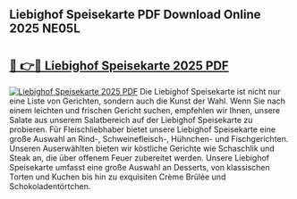 ## Liebighof Speisekarte PDF Download Online 2025 NE05L

# <h2><a href="http://gc6ssmc.nevu.top/?p=Liebighof+Speisekarte">🔗 👉🔴 Liebighof Speisekarte 2025 PDF</a></h2>

[![Liebighof Speisekarte 2025 PDF](https://i.imgur.com/dBaPXMq.png)](http://gc6ssmc.nevu.top/?p=Liebighof+Speisekarte)
Die Liebighof Speisekarte ist nicht nur eine Liste von Gerichten, sondern auch die Kunst der Wahl. Wenn Sie nach einem leichten und frischen Gericht suchen, empfehlen wir Ihnen, unsere Salate aus unserem Salatbereich auf der Liebighof Speisekarte zu probieren. Für Fleischliebhaber bietet unsere Liebighof Speisekarte eine große Auswahl an Rind-, Schweinefleisch-, Hühnchen- und Fischgerichten. Unseren Auserwählten bieten wir köstliche Gerichte wie Schaschlik und Steak an, die über offenem Feuer zubereitet werden. Unsere Liebighof Speisekarte umfasst eine große Auswahl an Desserts, von klassischen Torten und Kuchen bis hin zu exquisiten Crème Brûlée und Schokoladentörtchen.
